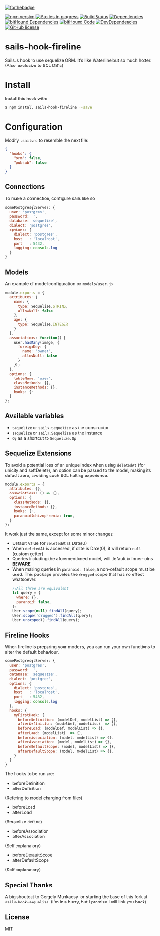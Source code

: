 [![forthebadge](http://forthebadge.com/images/badges/built-by-codebabes.svg)](https://jaque.me/)

[![npm version](https://badge.fury.io/js/sails-hook-fireline.svg)](http://badge.fury.io/js/sails-hook-fireline)
[![Stories in progress](https://img.shields.io/waffle/label/malpercio/sails-hook-fireline/in%20progress.svg)](https://waffle.io/malpercio/sails-hook-fireline)
[![Build Status](https://travis-ci.org/malpercio/sails-hook-fireline.svg?branch=master)](https://travis-ci.org/malpercio/sails-hook-fireline)
[![Dependencies](https://david-dm.org/malpercio/sails-hook-fireline.svg)](https://travis-ci.org/malpercio/sails-hook-fireline)
[![bitHound Dependencies](https://www.bithound.io/github/malpercio/sails-hook-fireline/badges/dependencies.svg)](https://www.bithound.io/github/malpercio/sails-hook-fireline/master/dependencies/npm)
[![bitHound Code](https://www.bithound.io/github/malpercio/sails-hook-fireline/badges/code.svg)](https://www.bithound.io/github/malpercio/sails-hook-fireline)
[![DevDependencies](https://david-dm.org/malpercio/sails-hook-fireline/dev-status.svg)](https://david-dm.org/malpercio/sails-hook-fireline)
[![GitHub license](https://img.shields.io/badge/license-MIT-blue.svg)](https://raw.githubusercontent.com/malpercio/sails-hook-fireline/master/LICENSE)


# sails-hook-fireline
Sails.js hook to use sequelize ORM.
It's like Waterline but so much hotter. (Also, exclusive to SQL DB's)


# Install

Install this hook with:

```bash
$ npm install sails-hook-fireline --save
```

# Configuration

Modify `.sailsrc` to resemble the next file:
```json
{
  "hooks": {
    "orm": false,
    "pubsub": false
  }
}
```

## Connections
To make a connection, configure sails like so
```javascript
somePostgresqlServer: {
  user: 'postgres',
  password: '',
  database: 'sequelize',
  dialect: 'postgres',
  options: {
    dialect: 'postgres',
    host   : 'localhost',
    port   : 5432,
    logging: console.log
  }
}
```

## Models
An example of model configuration on `models/user.js`
```javascript
module.exports = {
  attributes: {
    name: {
      type: Sequelize.STRING,
      allowNull: false
    },
    age: {
      type: Sequelize.INTEGER
    }
  },
  associations: function() {
    user.hasMany(image, {
      foreignKey: {
        name: 'owner',
        allowNull: false
      }
    });
  },
  options: {
    tableName: 'user',
    classMethods: {},
    instanceMethods: {},
    hooks: {}
  }
};
```

## Available variables

* `Sequelize` or `sails.Sequelize` as the constructor
* `sequelize` or `sails.Sequelize` as the instance
* `Op` as a shortcut to `Sequelize.Op`

## Sequelize Extensions
To avoid a potential loss of an unique index when using `deletedAt` (for unicity and softDelete),
an option can be passed to the model, making its default zero, avoiding such SQL halting experience.

```javascript
module.exports = {
  attributes: {},
  associations: () => {},
  options: {
    classMethods: {},
    instanceMethods: {},
    hooks: {},
    paranoidSchizophrenia: true,
  }
};
```
It work just the same, except for some minor changes:
* Default value for `deletedAt` is Date(0)
* When `deletedAt` is accessed, if date is Date(0), it will return `null` (custom getter)
* Queries including the aforementioned model, will default to inner-joins **BEWARE**
* When making queries in `paranoid: false`, a non-default scope must be used.
  This package provides the `drugged` scope that has no effect whatsoever.
  ```js
  //All three are equivalent
  let query = {
    where: {},
    paranoid: false,
  };
  User.scope(null).findAll(query);
  User.scope('drugged').findAll(query);
  User.unscoped().findAll(query);

  ```
## Fireline Hooks
When fireline is preparing your modelrs, you can run your own functions to alter the default behaviour.

```javascript
somePostgresqlServer: {
  user: 'postgres',
  password: '',
  database: 'sequelize',
  dialect: 'postgres',
  options: {
    dialect: 'postgres',
    host   : 'localhost',
    port   : 5432,
    logging: console.log
  },
  hooks: {
    myFirstHook: {
      beforeDefinition: (modelDef, modelList) => {},
      afterDefinition: (modelDef, modelList)  => {},
      beforeLoad: (modelDef, modelList) => {},
      afterLoad: (modelList)  => {},
      beforeAssociation: (model, modelList) => {},
      afterAssociation: (model, modelList) => {},
      beforeDefaultScope: (model, modelList) => {},
      afterDefaultScope: (model, modelList) => {},
    }
  }
}
```

The hooks to be run are:

* beforeDefinition
* afterDefinition

(Refering to model charging from files)

* beforeLoad
* afterLoad

(Sequelize `define`)


* beforeAssociation
* afterAssociation

(Self explanatory)


* beforeDefaultScope
* afterDefaultScope

(Self explanatory)

## Special Thanks
A big shoutout to Gergely Munkacsy for starting the base of this fork at `sails-hook-sequelize`.
(I'm in a hurry, but I promise I will link you back)

## License
[MIT](./LICENSE)
